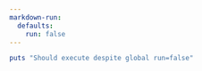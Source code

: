 ```yaml
---
markdown-run:
  defaults:
    run: false
---
```


```ruby run=true
puts "Should execute despite global run=false"
```
